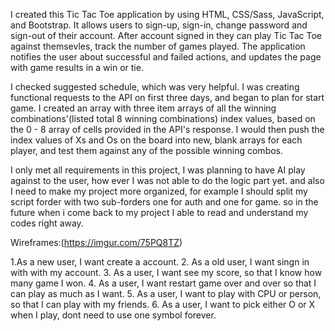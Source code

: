 
I created this Tic Tac Toe application by using HTML, CSS/Sass, JavaScript, and Bootstrap. It allows users to sign-up, sign-in, change password and sign-out of their account. After account signed in they can play Tic Tac Toe against themsevles, track the number of games played. The application notifies the user about successful and failed actions, and updates the page with game results in a win or tie.

I checked suggested schedule, which was very helpful. I was creating functional requests to the API on first three days, and began to plan for start game. I created an array with three item arrays of all the winning combinations'(listed total 8 winning combinations) index values, based on the 0 - 8 array of cells provided in the API's response. I would then push the index values of Xs and Os on the board into new, blank arrays for each player, and test them against any of the possible winning combos.


I only met all requirements in this project, I was planning
to have AI play against to the user, how ever I was not able to do the logic part yet. and also I need to make my project more organized, for example I should split my script forder with two sub-forders one for auth and one for game. so in the future when i come back to my project I able to read and understand my codes right away.

Wireframes:(https://imgur.com/75PQ8TZ)

1.As a new user, I want create a account.
2. As a old user, I want singn in with with my account.
3. As a user, I want see my score, so that I know how many game I won.
4. As a user, I want restart game over and over so that I can play as much as I want.
5. As a user, I want to play with CPU or person, so that I can play with my friends.
6. As a user, I want to pick either O or X when I play, dont need to use one symbol forever.
